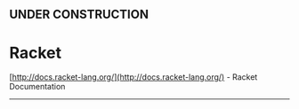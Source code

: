 
## UNDER CONSTRUCTION

# Racket
 
[http://docs.racket-lang.org/](http://docs.racket-lang.org/) - Racket Documentation


---
